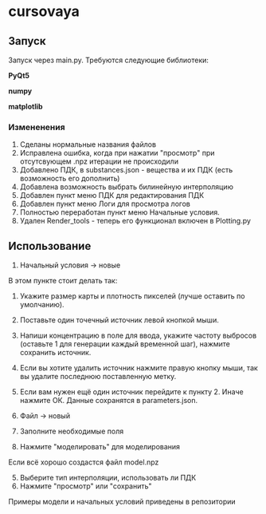 # cursovaya
## Запуск
Запуск через main.py. Требуются следующие библиотеки:

**PyQt5**

**numpy**

**matplotlib**

### Измененения
1. Сделаны нормальные названия файлов
2. Исправлена ошибка, когда при нажатии "просмотр" при отсутсвующем .npz итерации не происходили
3. Добавлено ПДК, в substances.json - вещества и их ПДК (есть возможность его дополнить)
4. Добавлена возможность выбрать билинейную интерполяцию
5. Добавлен пункт меню ПДК для редактирования ПДК
6. Добавлен пункт меню Логи для просмотра логов
7. Полностью переработан пункт меню Начальные условия.
8. Удален Render_tools - теперь его функционал включен в Plotting.py
## Использование
1. Начальный условия -> новые

В этом пункте стоит делать так:
1. Укажите размер карты и плотность пикселей (лучше оставить по умолчанию).
2. Поставьте один точечный источник левой кнопкой мыши.
3. Напиши концентрацию в поле для ввода, укажите частоту выбросов (оставьте 1 для генерации каждый временной шаг), нажмите сохранить источник.
4. Если вы хотите удалить источник нажмите правую кнопку мыши, так вы удалите последнюю поставленную метку.
5. Если вам нужен ещё один источник перейдите к пункту 2. Иначе нажмите ОК. Данные сохранятся в parameters.json.


2. Файл -> новый
3. Заполните необходимые поля
4. Нажмите "моделировать" для моделирования
 
Если всё хорошо создастся файл model.npz

5. Выберите тип интерполяции, использовать ли ПДК
6. Нажмите "просмотр" или "сохранить"

Примеры модели и начальных условий приведены в репозитории

